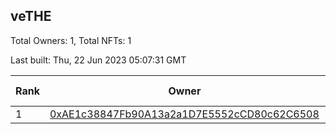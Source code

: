 ## veTHE

Total Owners: 1, Total NFTs: 1

Last built: Thu, 22 Jun 2023 05:07:31 GMT

| Rank | Owner | Voting Power | Influence | NFTs Id |
| --- | --- | --- | --- | --- |
  | 1 | [0xAE1c38847Fb90A13a2a1D7E5552cCD80c62C6508](https://debank.com/profile/0xAE1c38847Fb90A13a2a1D7E5552cCD80c62C6508?chain=bsc) | 2,281,887.557 | 4.19850% | 1 |
